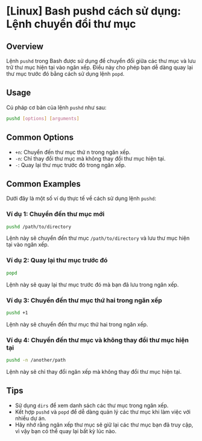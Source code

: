 # [Linux] Bash pushd cách sử dụng: Lệnh chuyển đổi thư mục

## Overview
Lệnh `pushd` trong Bash được sử dụng để chuyển đổi giữa các thư mục và lưu trữ thư mục hiện tại vào ngăn xếp. Điều này cho phép bạn dễ dàng quay lại thư mục trước đó bằng cách sử dụng lệnh `popd`.

## Usage
Cú pháp cơ bản của lệnh `pushd` như sau:

```bash
pushd [options] [arguments]
```

## Common Options
- `+n`: Chuyển đến thư mục thứ n trong ngăn xếp.
- `-n`: Chỉ thay đổi thư mục mà không thay đổi thư mục hiện tại.
- `-`: Quay lại thư mục trước đó trong ngăn xếp.

## Common Examples
Dưới đây là một số ví dụ thực tế về cách sử dụng lệnh `pushd`:

### Ví dụ 1: Chuyển đến thư mục mới
```bash
pushd /path/to/directory
```
Lệnh này sẽ chuyển đến thư mục `/path/to/directory` và lưu thư mục hiện tại vào ngăn xếp.

### Ví dụ 2: Quay lại thư mục trước đó
```bash
popd
```
Lệnh này sẽ quay lại thư mục trước đó mà bạn đã lưu trong ngăn xếp.

### Ví dụ 3: Chuyển đến thư mục thứ hai trong ngăn xếp
```bash
pushd +1
```
Lệnh này sẽ chuyển đến thư mục thứ hai trong ngăn xếp.

### Ví dụ 4: Chuyển đến thư mục và không thay đổi thư mục hiện tại
```bash
pushd -n /another/path
```
Lệnh này sẽ chỉ thay đổi ngăn xếp mà không thay đổi thư mục hiện tại.

## Tips
- Sử dụng `dirs` để xem danh sách các thư mục trong ngăn xếp.
- Kết hợp `pushd` và `popd` để dễ dàng quản lý các thư mục khi làm việc với nhiều dự án.
- Hãy nhớ rằng ngăn xếp thư mục sẽ giữ lại các thư mục bạn đã truy cập, vì vậy bạn có thể quay lại bất kỳ lúc nào.